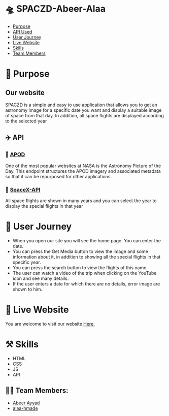 # 🛸 SPACZD-Abeer-Alaa

- [Purpose](#purpose)
- [API Used](#API)
- [User Journey](#user-journey)
- [Live Website](#live-website)
- [Skills](#skills)
- [Team Members](#team)

# :pushpin: Purpose <span id='purpose'></span>

## Our website

SPACZD is a simple and easy to use application that allows you to get an astronomy image for a specific date you want and display a suitable image of space from that day. In addition, all space flights are displayed according to the selected year

## ✈️ API <span id='API'></span>

### :satellite: [APOD](https://github.com/nasa/apod-api)

One of the most popular websites at NASA is the Astronomy Picture of the Day. This endpoint structures the APOD imagery and associated metadata so that it can be repurposed for other applications.


### :satellite: [SpaceX-API](https://github.com/r-spacex/SpaceX-API)
All space flights are shown in many years and you can select the year to display the special flights in that year


# :book: User Journey <span id='user-journey'></span>

- When you open our site you will see the home page. You can enter the date.
- You can press the Get Media button to view the image and some information about it, in addition to showing all the special flights in that specific year.
- You can press the search button to view the flights of this name.
- The user can watch a video of the trip when clicking on the YouTube icon and see many details.
- If the user enters a date for which there are no details, error image are shown to him.

# :link: Live Website <span id='live-website'></span>

You are welcome to visit our website [Here. ](https://gsg-g13.github.io/Abeer-Alaa-API/)


# ⚒️ Skills <span id='skills'></span>
- HTML 
- CSS 
- JS
- API

## 🙌🏼 Team Members:
- [Abeer Ayyad](https://github.com/AbeerAyad)
- [alaa-hmade](https://github.com/alaaahmade)


